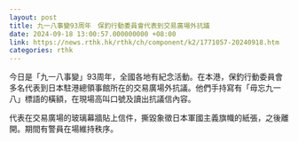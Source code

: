 ```yaml
---
layout: post
title: 九一八事變93周年　保釣行動委員會代表到交易廣場外抗議
date: 2024-09-18 13:00:57.000000000 +08:00
link: https://news.rthk.hk/rthk/ch/component/k2/1771057-20240918.htm
categories: rthk
---
```


今日是「九一八事變」93周年，全國各地有紀念活動。在本港，保釣行動委員會多名代表到日本駐港總領事館所在的交易廣場外抗議。他們手持寫有「毋忘九一八」標語的橫額，在現場高叫口號及讀出抗議信內容。

代表在交易廣場的玻璃幕牆貼上信件，撕毀象徵日本軍國主義旗幟的紙張，之後離開。期間有警員在場維持秩序。
